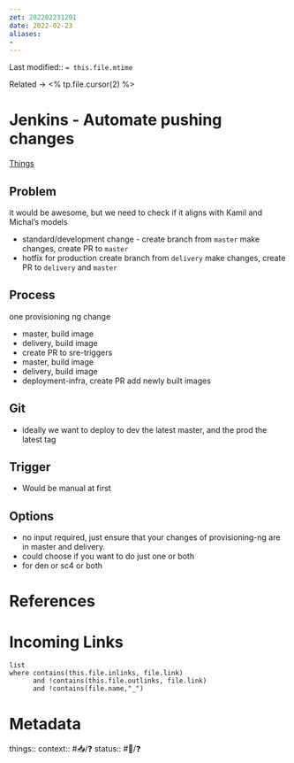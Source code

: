 ```yaml
---
zet: 202202231201
date: 2022-02-23
aliases:
- 
---
```

Last modified:: `= this.file.mtime`

Related → <% tp.file.cursor(2) %>
# Jenkins - Automate pushing changes

[Things](things:///show?query=Jenkins%20-%20Automate%20pushing%20changes)


## Problem
it would be awesome, but we need to check if it aligns with Kamil and Michal’s models

-   standard/development change - create branch from `master` make changes, create PR to `master`
-   hotfix for production create branch from `delivery` make changes, create PR to `delivery` and `master`


## Process

one provisioning ng change  
-   master, build image
-   delivery, build image
-   create PR to sre-triggers
-   master, build image
-   delivery, build image
-   deployment-infra, create PR add newly built images


## Git
- ideally we want to deploy to dev the latest master, and the prod the latest tag

## Trigger
- Would be manual at first


## Options
- no input required, just ensure that your changes of provisioning-ng are in master and delivery.  
-   could choose if you want to do just one or both
-   for den or sc4 or both


# References


# Incoming Links
```dataview
list
where contains(this.file.inlinks, file.link) 
      and !contains(this.file.outlinks, file.link)
	  and !contains(file.name,"_")
```
# Metadata

things:: 
context:: #📥/❓
status:: #🌱/❓